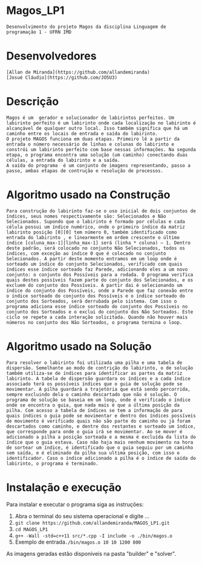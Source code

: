 # Magos_LP1
	Desenvolvimento do projeto Magos da disciplina Linguagem de 	programação 1 - UFRN IMD

# Desenvolvedores
	[Allan de Miranda](https://github.com/allandemiranda)
	[Josué Cláudio](https://github.com/JO5U3)

# Descrição

	Magos é um  gerador e solucionador de labirintos perfeitos. Um labirinto perfeito é um labirinto onde cada localização no labirinto é alcançável de qualquer outro local. Isso também significa que há um caminho entre os locais de entrada e saída do labirinto.
	O projeto MAGOS funciona em duas etapas. Primeiro lê a partir da entrada o número necessário de linhas e colunas do labirinto e constrói um labirinto perfeito com base nessas informações. Na segunda etapa, o programa encontra uma solução (um caminho) conectando duas células, a entrada do labirinto e a saída.
	A saída do programa  é um conjunto de imagens representando, passo a passo, ambas etapas de contrução e resolução de processos. 

# Algoritmo usado na Construção

	Para construção do labirinto faz-se o uso inicial de dois conjuntos de índices, seus nomes respectivamente são: Selecionados e Não Selecionados. Supondo que o labirinto é formado por células e cada célula possui um índice numérico, onde o primeiro índice da matriz labirinto posição [0][0] tem número 0, também identificado como entrada do labirinto , e linearmente em ordem crescente o último índice [coluna_max-1][linha_max-1] será (linha * coluna) – 1. Dentro deste padrão, será colocado no conjunto Não Selecionados, todos os índices, com exceção ao índice 0 que é colocado no conjunto Selecionados. A partir deste momento entramos em um loop onde é sorteado um índice do conjunto Selecionados, verificado com quais índices esse índice sorteado faz Parede, adicionando eles a um novo conjunto: o conjunto dos Possíveis para a rodada. O programa verifica quais destes possíveis fazem parte do conjunto dos Selecionados, e os excluem do conjunto dos Possíveis. A partir dai é selecionando um índice do conjunto dos Possíveis, onde a Parede que faz conexão entre o índice sorteado do conjunto dos Possíveis e o índice sorteado do conjunto dos Sorteados, será derrubada pelo sistema. Com isso o programa adiciona esse índice sorteado do conjunto dos Possíveis no conjunto dos Sorteados e o exclui do conjunto dos Não Sorteados. Este ciclo se repete a cada interação solicitada. Quando não houver mais números no conjunto dos Não Sorteados, o programa termina o loop.

# Algoritmo usado na Solução

	Para resolver o labirinto foi utilizada uma pilha e uma tabela de dispersão. Semelhante ao modo de contrição do labirinto, o de solução também utiliza-se de índices para identificar as partes da matriz labirinto. A tabela de dispersão guardara os índices e a cada índice associado terá os possíveis índices que o guia de solução pode se movimentar. A pilha guardará a trajetória que está sendo percorrida, sempre excluindo dela o caminho descartado que não é solução. O programa de solução se baseia em um loop, onde é verificado o índice onde se encontra o guia, que nada mais é que a última posição da pilha. Com acesso a tabela de índices se tem a informação de para quais índices o guia pode se movimentar e dentro dos índices possíveis de movimento é verificado quais não são parte do caminho ou já foram descartados como caminho, e dentre dos restantes e sorteado um índice, que corresponde para onde o guia irá se movimentar. Ao se mover é adicionado a pilha a posição sorteada e a mesma é excluída da lista do índice que o guia estava. Caso não haja mais nenhum movimento na hora de sortear um índice, é identificado que o guia seguiu por um caminho sem saída, e é eliminado da pilha sua ultima posição, com isso o identificador. Caso o índice adicionado a pilha é o índice de saída do labirinto, o programa é terminado.  

# Instalação e execução

Para instalar e executar o programa siga as instruções: 

1. Abra o terminal do seu sistema operacional e digite ...
2. `git clone https://github.com/allandemiranda/MAGOS_LP1.git`
3. `cd MAGOS_LP1`
4. `g++ -Wall -std=c++11 src/*.cpp -I include -o ./bin/magos.o`
5. Exemplo de entrada`./bin/magos.o 10 10 1200 800`

As imagens geradas estão disponíveis na pasta "builder" e "solver".
